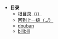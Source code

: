 * **目录**
  * [根目录（/）](/README)
  * [回到上一级（../）](/study/GoLang/README)
  * [douban](/study/GoLang/go-Spider/douban)
  * [bilibili](/study/GoLang/go-Spider/bilibili)  


